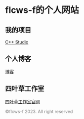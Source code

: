 # flcws-f的个人网站
## 我的项目
<a href="./C++ Studio/index.html">C++ Studio</a><br/>
## 个人博客
<a href="./blog/index.html">博客</a>
## 四叶草工作室
<a href="./flcwsgw/">四叶草工作室官网</a>
<p style="color:grey;">©flcws-f 2023. All right reserved</p>
